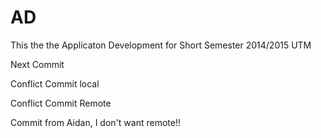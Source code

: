# AD
This the the Applicaton Development for Short Semester 2014/2015 UTM

Next Commit

Conflict Commit local

Conflict Commit Remote

Commit from Aidan, I don't want remote!!
